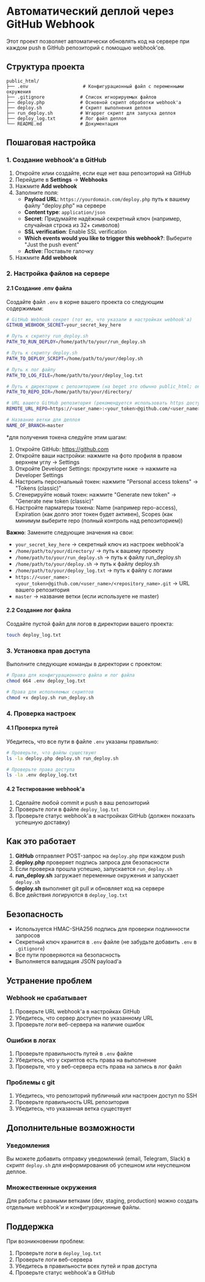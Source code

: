 # Автоматический деплой через GitHub Webhook

Этот проект позволяет автоматически обновлять код на сервере при каждом push в GitHub репозиторий с помощью webhook'ов.

## Структура проекта

```
public_html/
├── .env                    # Конфигурационный файл с переменными окружения
├── .gitignore             # Список игнорируемых файлов
├── deploy.php             # Основной скрипт обработки webhook'а
├── deploy.sh              # Скрипт выполнения деплоя
├── run_deploy.sh          # Wrapper скрипт для запуска деплоя
├── deploy_log.txt         # Лог файл деплоя
└── README.md              # Документация
```

## Пошаговая настройка

### 1. Создание webhook'а в GitHub

1. Откройте илии создайте, если еще нет ваш репозиторий на GitHub
2. Перейдите в **Settings** → **Webhooks**
3. Нажмите **Add webhook**
4. Заполните поля:
   - **Payload URL**: `https://yourdomain.com/deploy.php` путь к вашему файлу "deploy.php" на сервере
   - **Content type**: `application/json`
   - **Secret**: Придумайте надёжный секретный ключ (например, случайная строка из 32+ символов)
   - **SSL verification**: Enable SSL verification
   - **Which events would you like to trigger this webhook?**: Выберите "Just the push event"
   - **Active**: Поставьте галочку
5. Нажмите **Add webhook**

### 2. Настройка файлов на сервере

#### 2.1 Создание .env файла

Создайте файл `.env` в корне вашего проекта со следующим содержимым:

```bash
# GitHub Webhook секрет (тот же, что указали в настройках webhook'а)
GITHUB_WEBHOOK_SECRET=your_secret_key_here

# Путь к скрипту run_deploy.sh
PATH_TO_RUN_DEPLOY=/home/path/to/your/run_deploy.sh

# Путь к скрипту deploy.sh
PATH_TO_DEPLOY_SCRIPT=/home/path/to/your/deploy.sh

# Путь к лог файлу
PATH_TO_LOG_FILE=/home/path/to/your/deploy_log.txt

# Путь к директории с репозиторием (на beget это обычно public_html; он выглядит примерно так: /home/user/yourdomain/public_html) (чтобы узнать полный путь к директории репозитория можно использовать команду pwd из директории вашего public_html)
PATH_TO_REPO_DIR=/home/path/to/your/directory/

# URL вашего GitHub репозитория (рекомендуется использовать https доступ с токеном, если репозиторий приватный*)
REMOTE_URL_REPO=https://<user_name>:<your_token>@github.com/<user_name>/<repository_name>.git

# Название ветки для деплоя
NAME_OF_BRANCH=master
```
*для получения токена следуйте этим шагам:
1. Откройте GitHub: https://github.com
2. Откройте ваши настройки: нажмите на фото профиля в правом верхнем углу -> Settings
3. Откройте Developer Settings: прокрутите ниже -> нажмите на Developer Settings
4. Настроить персональный токен: нажмите "Personal access tokens" -> "Tokens (classic)"
5. Сгенерируйте новый токен: нажмите "Generate new token" -> "Generate new token (classic)"
6. Настройте парматеры токена: Name (например repo-access), Expiration (как долго этот токен будет активен), Scopes (как минимум выберите repo (полный контроль над репозиторием)) 

**Важно**: Замените следующие значения на свои:
- `your_secret_key_here` -> секретный ключ из настроек webhook'а
- `/home/path/to/your/directory/` -> путь к вашему проекту
- `/home/path/to/your/run_deploy.sh` -> путь к файлу run_deploy.sh
- `/home/path/to/your/deploy.sh` -> путь к файлу deploy.sh
- `/home/path/to/your/deploy_log.txt` -> путь к файлу с логами
- `https://<user_name>:<your_token>@github.com/<user_name>/<repository_name>.git` -> URL вашего репозитория
- `master` -> название ветки (если используете не master)

#### 2.2 Создание лог файла

Создайте пустой файл для логов в директории вашего проекта:

```bash
touch deploy_log.txt
```

### 3. Установка прав доступа

Выполните следующие команды в директории с проектом:

```bash
# Права для конфигурационного файла и лог файла
chmod 664 .env deploy_log.txt

# Права для исполняемых скриптов
chmod +x deploy.sh run_deploy.sh
```

### 4. Проверка настроек

#### 4.1 Проверка путей

Убедитесь, что все пути в файле `.env` указаны правильно:

```bash
# Проверьте, что файлы существуют
ls -la deploy.php deploy.sh run_deploy.sh

# Проверьте права доступа
ls -la .env deploy_log.txt
```

#### 4.2 Тестирование webhook'а

1. Сделайте любой commit и push в ваш репозиторий
2. Проверьте логи в файле `deploy_log.txt`
3. Проверьте статус webhook'а в настройках GitHub (должен показать успешную доставку)

## Как это работает

1. **GitHub** отправляет POST-запрос на `deploy.php` при каждом push
2. **deploy.php** проверяет подпись запроса для безопасности
3. Если проверка прошла успешно, запускается `run_deploy.sh`
4. **run_deploy.sh** загружает переменные окружения и запускает `deploy.sh`
5. **deploy.sh** выполняет git pull и обновляет код на сервере
6. Все действия логируются в `deploy_log.txt`

## Безопасность

- Используется HMAC-SHA256 подпись для проверки подлинности запросов
- Секретный ключ хранится в `.env` файле (не забудьте добавить `.env` в `.gitignore`)
- Все пути проверяются на безопасность
- Выполняется валидация JSON payload'а

## Устранение проблем

### Webhook не срабатывает

1. Проверьте URL webhook'а в настройках GitHub
2. Убедитесь, что сервер доступен по указанному URL
3. Проверьте логи веб-сервера на наличие ошибок

### Ошибки в логах

1. Проверьте правильность путей в `.env` файле
2. Убедитесь, что у скриптов есть права на выполнение
3. Проверьте, что у веб-сервера есть права на запись в лог файл

### Проблемы с git

1. Убедитесь, что репозиторий публичный или настроен доступ по SSH
2. Проверьте правильность URL репозитория
3. Убедитесь, что указанная ветка существует

## Дополнительные возможности

### Уведомления

Вы можете добавить отправку уведомлений (email, Telegram, Slack) в скрипт `deploy.sh` для информирования об успешном или неуспешном деплое.

### Множественные окружения

Для работы с разными ветками (dev, staging, production) можно создать отдельные webhook'и и конфигурационные файлы.

## Поддержка

При возникновении проблем:
1. Проверьте логи в `deploy_log.txt`
2. Проверьте логи веб-сервера
3. Убедитесь в правильности всех путей и прав доступа
4. Проверьте статус webhook'а в GitHub
